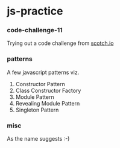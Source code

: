 # js-practice

### code-challenge-11
Trying out a code challenge from [scotch.io](https://scotch.io/bar-talk/code-challenge-11-javascript-functional-programming)

### patterns 
A few javascript patterns viz.
1. Constructor Pattern
2. Class Constructor Factory
3. Module Pattern
4. Revealing Module Pattern
5. Singleton Pattern

### misc
As the name suggests :-)